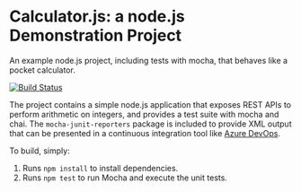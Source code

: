 Calculator.js: a node.js Demonstration Project
==============================================
An example node.js project, including tests with mocha, that behaves like
a pocket calculator.

[![Build Status](https://metsyazilim.visualstudio.com/calculater/_apis/build/status/safakcakir.calculator?branchName=master)](https://metsyazilim.visualstudio.com/calculater/_build/latest?definitionId=12&branchName=master)

The project contains a simple node.js application that exposes REST APIs
to perform arithmetic on integers, and provides a test suite with mocha
and chai.  The `mocha-junit-reporters` package is included to provide XML
output that can be presented in a continuous integration tool like
[Azure DevOps](https://azure.com/devops).

To build, simply:

1. Runs `npm install` to install dependencies.
2. Runs `npm test` to run Mocha and execute the unit tests.

